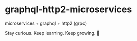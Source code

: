 # graphql-http2-microservices

microservices + graphql + http2 (grpc)

<!-- INSPIRATIONAL_QUOTE_START -->
Stay curious. Keep learning. Keep growing.
🦄
<!-- INSPIRATIONAL_QUOTE_END -->

